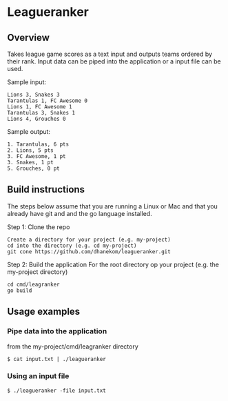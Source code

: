 # Leagueranker
## Overview
Takes league game scores as a text input and outputs teams ordered by their rank. Input data can be piped into the application or a input file can be used.

Sample input:
```console
Lions 3, Snakes 3
Tarantulas 1, FC Awesome 0
Lions 1, FC Awesome 1
Tarantulas 3, Snakes 1
Lions 4, Grouches 0
```
Sample output:
```console
1. Tarantulas, 6 pts
2. Lions, 5 pts
3. FC Awesome, 1 pt
3. Snakes, 1 pt
5. Grouches, 0 pt
```
## Build instructions
The steps below assume that you are running a Linux or Mac and that you already have git and and the go language installed.

Step 1: Clone the repo
```console
Create a directory for your project (e.g. my-project)
cd into the directory (e.g. cd my-project)
git cone https://github.com/dhanekom/leagueranker.git
```
Step 2: Build the application
For the root directory op your project (e.g. the my-project directory)
```console
cd cmd/leagranker
go build
```
## Usage examples
### Pipe data into the application
from the my-project/cmd/leagranker directory
```console
$ cat input.txt | ./leagueranker
```
### Using an input file
```console
$ ./leagueranker -file input.txt
```
